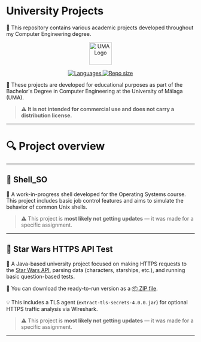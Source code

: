 # University Projects

📌 This repository contains various academic projects developed throughout my Computer Engineering degree.  


<p align="center">
  <a href="https://www.uma.es/" target="_blank">
    <img src="https://github.com/user-attachments/assets/418fb9ff-42db-46f3-9ef4-877c3cc55a79" alt="UMA Logo" height="60"/>
  </a>
</p>


<p align="center">
  <a href="https://github.com/Soviji13/University-Projects">
    <img src="https://img.shields.io/badge/Languages-Java%20%7C%20C-blueviolet" alt="Languages"/>
  </a>
  <a href="https://github.com/Soviji13/University-Projects">
    <img src="https://img.shields.io/github/repo-size/Soviji13/University-Projects?color=green" alt="Repo size"/>
  </a>
</p>



 📘 These projects are developed for educational purposes as part of the Bachelor's Degree in Computer Engineering at the University of Málaga (UMA). 

> **⚠️ It is not intended for commercial use and does not carry a distribution license.**

---

# 🔍 Project overview

---

## 🐚 Shell_SO

🔧 A work-in-progress shell developed for the Operating Systems course.  
This project includes basic job control features and aims to simulate the behavior of common Unix shells.

>⚠️ This project is **most likely not getting updates** — it was made for a specific assignment.

---

## 🌌 Star Wars HTTPS API Test

🚀 A Java-based university project focused on making HTTPS requests to the [Star Wars API](https://swapi.py4e.com), parsing data (characters, starships, etc.), and running basic question-based tests.

🔗 You can download the ready-to-run version as a [📦 ZIP file](https://github.com/Soviji13/University-Projects/raw/main/httpTestStarWars/basics.zip).

💡 This includes a TLS agent (`extract-tls-secrets-4.0.0.jar`) for optional HTTPS traffic analysis via Wireshark.


>⚠️ This project is **most likely not getting updates** — it was made for a specific assignment.

---
